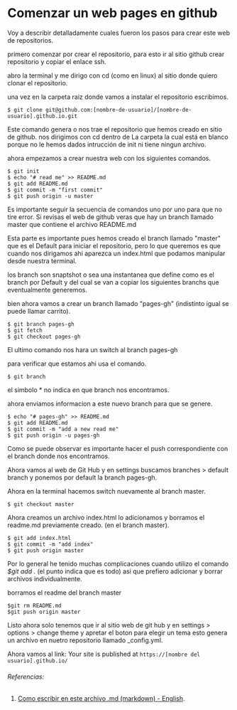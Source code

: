 <!-- Oliver Alexander
Web Developer
January 28th, 2017. -->

# Comenzar un web pages en github

Voy a describir detalladamente cuales fueron los pasos para crear este web de repositorios.

primero comenzar por crear el repositorio, para esto ir al sitio github crear repositorio y copiar el enlace ssh. 

abro la terminal y me dirigo con cd (como en linux) al sitio donde quiero clonar el repositorio.

una vez en la carpeta raiz donde vamos a instalar el repositorio escribimos.

```
$ git clone git@github.com:[nombre-de-usuario]/[nombre-de-usuario].github.io.git
```
Este comando genera o nos trae el repositorio que hemos creado en sitio de github. nos dirigimos con cd dentro de La carpeta la cual está en blanco porque no le hemos dados intrucción de init ni tiene ningun archivo.

ahora empezamos a crear nuestra web con los siguientes comandos.

```
$ git init
$ echo "# read me" >> README.md
$ git add README.md
$ git commit -m "first commit"
$ git push origin -u master
```
Es importante seguir la secuencia de comandos uno por uno para que no tire error. Si revisas el web de github veras que hay un branch llamado master que contiene el archivo README.md

Esta parte es importante pues hemos creado el branch llamado "master" que es el Default para iniciar el repositorio, pero lo que queremos es que cuando nos dirigamos ahi aparezca un index.html que podamos manipular desde nuestra terminal.

los branch son snaptshot o sea una instantanea que define como es el branch por Default y del cual se van a copiar los siguientes branchs que eventualmente generemos.

bien ahora vamos a crear un branch llamado "pages-gh" (indistinto igual se puede llamar carrito).

```
$ git branch pages-gh
$ git fetch
$ git checkout pages-gh
```
El ultimo comando nos hara un switch al branch pages-gh

para verificar que estamos ahi usa el comando.
```
$ git branch 
```
el simbolo * no indica en que branch nos encontramos.

ahora enviamos informacion a este nuevo branch para que se genere.

```
$ echo "# pages-gh" >> README.md
$ git add README.md
$ git commit -m "add a new read me"
$ git push origin -u pages-gh
```
Como se puede observar es importante hacer el push correspondiente con el branch donde nos encontramos.

Ahora vamos al web de Git Hub y en settings buscamos branches > default branch y ponemos por default la branch pages-gh.

Ahora en la terminal hacemos switch nuevamente al branch master.

```
$ git checkout master
```
Ahora creamos un archivo index.html lo adicionamos y borramos el readme.md previamente creado. (en el branch master).

```
$ git add index.html
$ git commit -m "add index"
$ git push origin master
```
Por lo general he tenido muchas complicaciones cuando utilizo el comando *$git add .* (el punto indica que es todo) asi que prefiero adicionar y borrar archivos individualmente.

borramos el readme del branch master

```
$git rm README.md
$git push origin master
```
Listo ahora solo tenemos que ir al sitio web de git hub y en settings > options > change theme y apretar el boton para elegir un tema esto genera un archivo en nuetro repositorio llamado _config.yml.

Ahora vamos al link: Your site is published at ```https://[nombre del usuario].github.io/```


###### Referencias:

1. [Como escribir en este archivo .md (markdown) - English](http://daringfireball.net/projects/markdown/syntax#blockquote).
